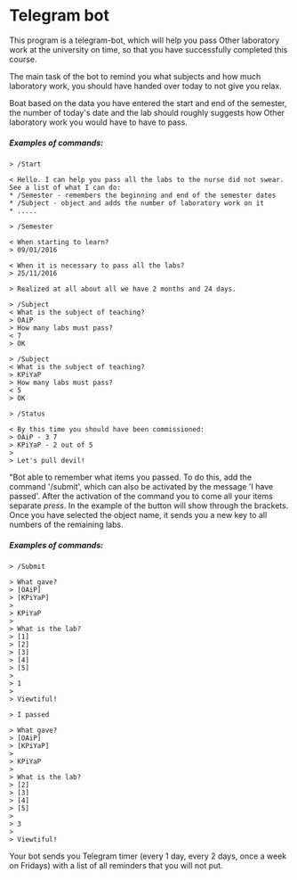 Telegram bot
========

This program is a telegram-bot, which will help you pass Other laboratory work at the university on time, so that you have successfully completed this course.

The main task of the bot to remind you what subjects and how much laboratory work, you should have handed over today to not give you relax.

Boat based on the data you have entered the start and end of the semester, the number of today's date and the lab should roughly suggests how Other laboratory work you would have to have to pass.

##### Examples of commands:

```
> /Start

< Hello. I can help you pass all the labs to the nurse did not swear. See a list of what I can do:
* /Semester - remembers the beginning and end of the semester dates
* /Subject - object and adds the number of laboratory work on it
* .....
```

```
> /Semester

< When starting to learn?
> 09/01/2016

< When it is necessary to pass all the labs?
> 25/11/2016

> Realized at all about all we have 2 months and 24 days.

```

```
> /Subject
< What is the subject of teaching?
> OAiP
> How many labs must pass?
< 7
> OK

> /Subject
< What is the subject of teaching?
> KPiYaP
> How many labs must pass?
< 5
> OK
```

```
> /Status

< By this time you should have been commissioned:
> OAiP - 3 7
> KPiYaP - 2 out of 5
>
> Let's pull devil!
```

"Bot able to remember what items you passed. To do this, add the command '/submit', which can also be activated by the message 'I have passed'. After the activation of the command you to come all your items separate _press_. In the example of the button will show through the brackets. Once you have selected the object name, it sends you a new key to all numbers of the remaining labs.

##### Examples of commands:

```
> /Submit

> What gave?
> [OAiP]
> [KPiYaP]
>
> KPiYaP
>
> What is the lab?
> [1]
> [2]
> [3]
> [4]
> [5]
>
> 1
>
> Viewtiful!
```

```
> I passed

> What gave?
> [OAiP]
> [KPiYaP]
>
> KPiYaP
>
> What is the lab?
> [2]
> [3]
> [4]
> [5]
>
> 3
>
> Viewtiful!
```

Your bot sends you Telegram timer (every 1 day, every 2 days, once a week on Fridays) with a list of all reminders that you will not put.
